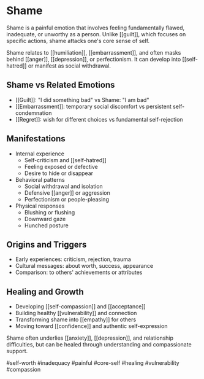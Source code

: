 # Shame

Shame is a painful emotion that involves feeling fundamentally flawed, inadequate, or unworthy as a person. Unlike [[guilt]], which focuses on specific actions, shame attacks one's core sense of self.

Shame relates to [[humiliation]], [[embarrassment]], and often masks behind [[anger]], [[depression]], or perfectionism. It can develop into [[self-hatred]] or manifest as social withdrawal.

## Shame vs Related Emotions
- [[Guilt]]: "I did something bad" vs Shame: "I am bad"
- [[Embarrassment]]: temporary social discomfort vs persistent self-condemnation
- [[Regret]]: wish for different choices vs fundamental self-rejection

## Manifestations
- Internal experience
  - Self-criticism and [[self-hatred]]
  - Feeling exposed or defective
  - Desire to hide or disappear
- Behavioral patterns
  - Social withdrawal and isolation
  - Defensive [[anger]] or aggression
  - Perfectionism or people-pleasing
- Physical responses
  - Blushing or flushing
  - Downward gaze
  - Hunched posture

## Origins and Triggers
- Early experiences: criticism, rejection, trauma
- Cultural messages: about worth, success, appearance
- Comparison: to others' achievements or attributes

## Healing and Growth
- Developing [[self-compassion]] and [[acceptance]]
- Building healthy [[vulnerability]] and connection
- Transforming shame into [[empathy]] for others
- Moving toward [[confidence]] and authentic self-expression

Shame often underlies [[anxiety]], [[depression]], and relationship difficulties, but can be healed through understanding and compassionate support.

#self-worth #inadequacy #painful #core-self #healing #vulnerability #compassion